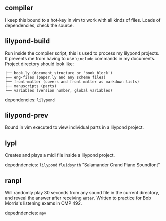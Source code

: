 ## compiler
I keep this bound to a hot-key in vim to work with all
kinds of files. Loads of dependencies, check the source.

## lilypond-build
Run inside the compiler script, this is used to process my
lilypond projects. It prevents me from having to use
`\include` commands in my documents. Project directory should
look like:
```
├── book.ly (document structure or 'book block')
├── eng-files (paper.ly and any scheme files)
├── front-matter (covers and front matter as markdown lists)
├── manuscripts (parts)
└── variables (version number, global variables)
```
dependencies: `lilypond`

## lilypond-prev
Bound in vim executed to view individual parts in a lilypond project.

## lypl
Creates and plays a midi file inside a lilypond project.

depedndencies: `lilypond` `fluidsynth` "Salamander Grand Piano Soundfont"

## ranpl
Will randomly play 30 seconds from any sound file in the current directory,
and reveal the answer after receiving `enter`. Written to practice for Bob
Morris's listening exams in CMP 492.

depedndencies: `mpv`
